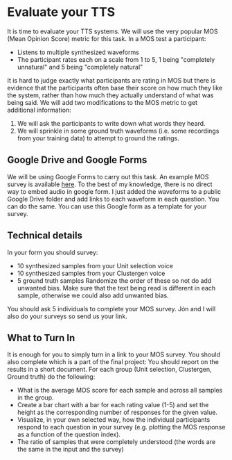 # Evaluate your TTS
It is time to evaluate your TTS systems. We will use the very popular MOS (Mean Opinion Score) metric for this task. In a MOS test a participant:
* Listens to multiple synthesized waveforms
* The participant rates each on a scale from 1 to 5, 1 being "completely unnatural" and 5 being "completely natural"

It is hard to judge exactly what participants are rating in MOS but there is evidence that the participants often base their score on how much they like the system, rather than how much they actually understand of what was being said. We will add two modifications to the MOS metric to get additional information:
1. We will ask the participants to write down what words they heard.
2. We will sprinkle in some ground truth waveforms (i.e. some recordings from your training data) to attempt to ground the ratings.

## Google Drive and Google Forms
We will be using Google Forms to carry out this task. An example MOS survey is available [here](https://docs.google.com/forms/d/1KsEq-Ckt_z1oHAnlWWl_h07NhkqJCUMRHZkZPGPVKlM/edit?usp=sharing). To the best of my knowledge, there is no direct way to embed audio in google form. I just added the waveforms to a public Google Drive folder and add links to each waveform in each question. You can do the same. You can use this Google form as a template for your survey.

## Technical details
In your form you should survey:
* 10 synthesized samples from your Unit selection voice
* 10 synthesized samples from your Clustergen voice
* 5 ground truth samples
Randomize the order of these so not do add unwanted bias. Make sure that the text being read is different in each sample, otherwise we could also add unwanted bias.

You should ask 5 individuals to complete your MOS survey. Jón and I will also do your surveys so send us your link.

## What to Turn In
It is enough for you to simply turn in a link to your MOS survey. You should also complete which is a part of the final project:
You should report on the results in a short document. For each group (Unit selection, Clustergen, Ground truth) do the following:
* What is the average MOS score for each sample and across all samples in the group.
* Create a bar chart with a bar for each rating value (1-5) and set the height as the corresponding number of responses for the given value.
* Visualize, in your own selected way, how the individual participants respond to each question in your survey (e.g. plotting the MOS response as a function of the question index).
* The ratio of samples that were completely understood (the words are the same in the input and the survey)
